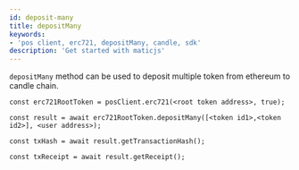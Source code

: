 ```yaml
---
id: deposit-many
title: depositMany
keywords: 
- 'pos client, erc721, depositMany, candle, sdk'
description: 'Get started with maticjs'
---
```


`depositMany` method can be used to deposit multiple token from ethereum to candle chain.

```
const erc721RootToken = posClient.erc721(<root token address>, true);

const result = await erc721RootToken.depositMany([<token id1>,<token id2>], <user address>);

const txHash = await result.getTransactionHash();

const txReceipt = await result.getReceipt();

```
